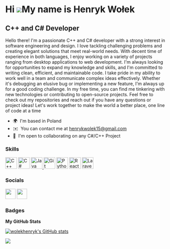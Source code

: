 Hi ![](https://user-images.githubusercontent.com/18350557/176309783-0785949b-9127-417c-8b55-ab5a4333674e.gif)My name is Henryk Wołek
====================================================================================================================================

C++ and C# Developer
--------------------

Hello there! I'm a passionate C++ and C# developer with a strong interest in software engineering and design. I love tackling challenging problems and creating elegant solutions that meet real-world needs. With decent time of experience in both languages, I enjoy working on a variety of projects ranging from desktop applications to web development. I'm always looking for opportunities to expand my knowledge and skills, and I'm committed to writing clean, efficient, and maintainable code. I take pride in my ability to work well in a team and communicate complex ideas effectively. Whether it's debugging an elusive bug or implementing a new feature, I'm always up for a good coding challenge. In my free time, you can find me tinkering with new technologies or contributing to open-source projects. Feel free to check out my repositories and reach out if you have any questions or project ideas! Let's work together to make the world a better place, one line of code at a time

* 🌍  I'm based in Poland
* ✉️  You can contact me at [henrykwolek15@gmail.com](mailto:henrykwolek15@gmail.com)
* 🤝  I'm open to collaborating on any C#/C++ Project

### Skills


<p align="left">
<a href="https://docs.microsoft.com/en-us/cpp/?view=msvc-170" target="_blank" rel="noreferrer"><img src="https://raw.githubusercontent.com/danielcranney/readme-generator/main/public/icons/skills/cplusplus-colored.svg" width="36" height="36" alt="C++" /></a>
<a href="https://docs.microsoft.com/en-us/dotnet/csharp/" target="_blank" rel="noreferrer"><img src="https://raw.githubusercontent.com/danielcranney/readme-generator/main/public/icons/skills/csharp-colored.svg" width="36" height="36" alt="C#" /></a>
<a href="https://www.java.com/" target="_blank" rel="noreferrer">
<img src="https://raw.githubusercontent.com/danielcranney/readme-generator/main/public/icons/skills/java-colored.svg" width="36" height="36" alt="Java" />
</a>
<a href="https://git-scm.com/" target="_blank" rel="noreferrer"><img src="https://raw.githubusercontent.com/danielcranney/readme-generator/main/public/icons/skills/git-colored.svg" width="36" height="36" alt="Git" /></a>
<a href="https://www.python.org/" target="_blank" rel="noreferrer"><img src="https://raw.githubusercontent.com/danielcranney/readme-generator/main/public/icons/skills/python-colored.svg" width="36" height="36" alt="Python" /></a>
<a href="https://reactjs.org/" target="_blank" rel="noreferrer"><img src="https://raw.githubusercontent.com/danielcranney/readme-generator/main/public/icons/skills/react-colored.svg" width="36" height="36" alt="React" /></a>
<a href="https://laravel.com/" target="_blank" rel="noreferrer"><img src="https://raw.githubusercontent.com/danielcranney/readme-generator/main/public/icons/skills/laravel-colored.svg" width="36" height="36" alt="Laravel" /></a>

</p>


### Socials

<p align="left"> <a href="https://www.github.com/wolekhenryk" target="_blank" rel="noreferrer"><img src="https://raw.githubusercontent.com/danielcranney/readme-generator/main/public/icons/socials/github.svg" width="32" height="32" /></a> <a href="http://www.instagram.com/wolekh" target="_blank" rel="noreferrer"><img src="https://raw.githubusercontent.com/danielcranney/readme-generator/main/public/icons/socials/instagram.svg" width="32" height="32" /></a></p>

### Badges

<b>My GitHub Stats</b>

<a href="http://www.github.com/wolekhenryk"><img src="https://github-readme-stats.vercel.app/api?username=wolekhenryk&show_icons=true&hide=&count_private=true&title_color=0891b2&text_color=ffffff&icon_color=0891b2&bg_color=1c1917&hide_border=true&show_icons=true" alt="wolekhenryk's GitHub stats" /></a>

<a href="http://www.github.com/wolekhenryk"><img src="https://github-readme-streak-stats.herokuapp.com/?user=wolekhenryk&stroke=ffffff&background=1c1917&ring=0891b2&fire=0891b2&currStreakNum=ffffff&currStreakLabel=0891b2&sideNums=ffffff&sideLabels=ffffff&dates=ffffff&hide_border=true" /></a>
